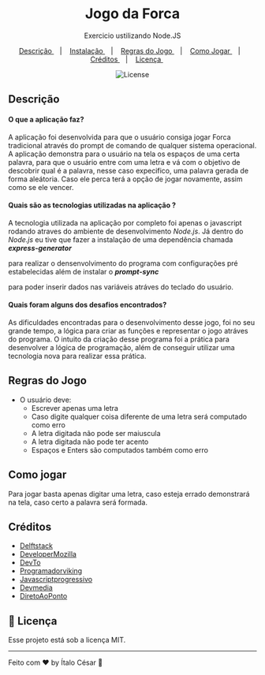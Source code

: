 <h1 align="center">Jogo da Forca </h1>

<p align="center">
  Exercicio ustilizando Node.JS
</p>

<p align="center">
  <a href="#-"> Descrição </a>&nbsp;&nbsp;&nbsp;|&nbsp;&nbsp;&nbsp;
  <a href="#-"> Instalação </a>&nbsp;&nbsp;&nbsp;|&nbsp;&nbsp;&nbsp;
  <a href="#-"> Regras do Jogo </a>&nbsp;&nbsp;&nbsp;|&nbsp;&nbsp;&nbsp;
  <a href="#-"> Como Jogar </a>&nbsp;&nbsp;&nbsp;|&nbsp;&nbsp;&nbsp;
  <a href="#-"> Créditos </a>&nbsp;&nbsp;&nbsp;|&nbsp;&nbsp;&nbsp;
  <a href="#-memo-licença"> Licença </a>&nbsp;&nbsp;&nbsp;&nbsp;&nbsp;&nbsp;
</p>

<p align="center">
  <img alt="License" src="https://img.shields.io/static/v1?label=license&message=MIT&color=49AA26&labelColor=000000">
</p>

<!-- <p align="center">
  <img alt="Calendário da Copa" src=".github/preview.jpg" width="100%">
</p> -->

## Descrição

  #### O que a aplicação faz?
  <p> A aplicação foi desenvolvida para que o usuário consiga jogar Forca tradicional através do prompt de comando de qualquer sistema operacional. A aplicação demonstra para o usuário na tela os espaços de uma certa palavra, para que o usuário entre com uma letra e vá com o objetivo de descobrir qual é a palavra, nesse caso expecifico, uma palavra gerada de forma aleátoria. Caso ele perca terá a opção de jogar novamente, assim como se ele vencer. </p>

  #### Quais são as tecnologias utilizadas na aplicação ?

  <p>A tecnologia utilizada na aplicação por completo foi apenas o javascript rodando atraves do ambiente de desenvolvimento <i>Node.js</i>. Já dentro do <i>Node.js</i> eu tive que fazer a instalação de uma dependência chamada <strong><i>express-generator</strong></i></p> para realizar o densenvolvimento do programa com configurações pré estabelecidas além de instalar o <strong><i>prompt-sync</strong></i></p> para poder inserir dados nas variáveis atráves do teclado do usuário.

  #### Quais foram alguns dos desafios encontrados?
  <p>As dificuldades encontradas para o desenvolvimento desse jogo, foi no seu grande tempo, a lógica para criar as funções e representar o jogo atráves do programa. O intuito da criação desse programa foi a prática para desenvolver a lógica de programação, além de conseguir utilizar uma tecnologia nova para realizar essa prática.</p> 

## Regras do Jogo

 - O usuário deve: 
    - Escrever apenas uma letra
    - Caso digite qualquer coisa diferente de uma letra será computado como erro
    - A letra digitada não pode ser maiuscula
    - A letra digitada não pode ter acento
    - Espaços e Enters são computados também como erro

<!-- Você pode visualizar o layout do projeto através [DESSE LINK](https://www.figma.com/file/J1Z33MISC22YZB8wfxiIns/NLW-Copa-Explorer/duplicate). -->

## Como jogar
<p>Para jogar basta apenas digitar uma letra, caso esteja errado demonstrará na tela, caso certo a palavra será formada.</p>

## Créditos

  - [Delftstack](https://www.delftstack.com/)
  - [DeveloperMozilla](https://developer.mozilla.org/pt-BR/)
  - [DevTo](https://dev.to/)
  - [Programadorviking](https://programadorviking.com.br/)
  - [Javascriptprogressivo](https://www.javascriptprogressivo.net/)
  - [Devmedia](https://www.devmedia.com.br/)
  - [DiretoAoPonto](https://diretoaoponto-tech.com.br/)

## :memo: Licença

Esse projeto está sob a licença MIT.

---

Feito com ♥ by Ítalo César :wave: 